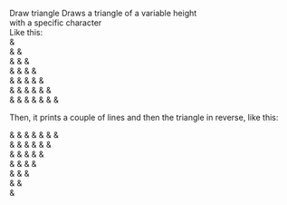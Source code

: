 Draw triangle
Draws a triangle of a variable height  
with a specific character  
Like this:  
 &  
 & &  
 & & &  
 & & & &  
 & & & & &  
 & & & & & &  
 & & & & & & &

Then, it prints a couple of lines and then the triangle in reverse, like this:

& & & & & & &  
 & & & & & &  
 & & & & &  
 & & & &  
 & & &  
 & &  
 &
